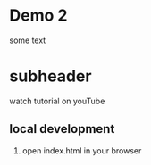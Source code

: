 # Demo 2 

some text 
 # subheader 
 watch tutorial on youTube
 ## local development 

 1. open index.html in your browser 
